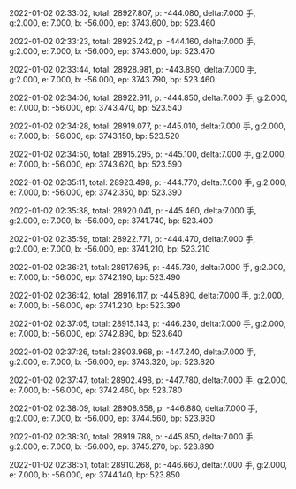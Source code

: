2022-01-02 02:33:02, total: 28927.807, p: -444.080, delta:7.000 手, g:2.000, e: 7.000, b: -56.000, ep: 3743.600, bp: 523.460

2022-01-02 02:33:23, total: 28925.242, p: -444.160, delta:7.000 手, g:2.000, e: 7.000, b: -56.000, ep: 3743.600, bp: 523.470

2022-01-02 02:33:44, total: 28928.981, p: -443.890, delta:7.000 手, g:2.000, e: 7.000, b: -56.000, ep: 3743.790, bp: 523.460

2022-01-02 02:34:06, total: 28922.911, p: -444.850, delta:7.000 手, g:2.000, e: 7.000, b: -56.000, ep: 3743.470, bp: 523.540

2022-01-02 02:34:28, total: 28919.077, p: -445.010, delta:7.000 手, g:2.000, e: 7.000, b: -56.000, ep: 3743.150, bp: 523.520

2022-01-02 02:34:50, total: 28915.295, p: -445.100, delta:7.000 手, g:2.000, e: 7.000, b: -56.000, ep: 3743.620, bp: 523.590

2022-01-02 02:35:11, total: 28923.498, p: -444.770, delta:7.000 手, g:2.000, e: 7.000, b: -56.000, ep: 3742.350, bp: 523.390

2022-01-02 02:35:38, total: 28920.041, p: -445.460, delta:7.000 手, g:2.000, e: 7.000, b: -56.000, ep: 3741.740, bp: 523.400

2022-01-02 02:35:59, total: 28922.771, p: -444.470, delta:7.000 手, g:2.000, e: 7.000, b: -56.000, ep: 3741.210, bp: 523.210

2022-01-02 02:36:21, total: 28917.695, p: -445.730, delta:7.000 手, g:2.000, e: 7.000, b: -56.000, ep: 3742.190, bp: 523.490

2022-01-02 02:36:42, total: 28916.117, p: -445.890, delta:7.000 手, g:2.000, e: 7.000, b: -56.000, ep: 3741.230, bp: 523.390

2022-01-02 02:37:05, total: 28915.143, p: -446.230, delta:7.000 手, g:2.000, e: 7.000, b: -56.000, ep: 3742.890, bp: 523.640

2022-01-02 02:37:26, total: 28903.968, p: -447.240, delta:7.000 手, g:2.000, e: 7.000, b: -56.000, ep: 3743.320, bp: 523.820

2022-01-02 02:37:47, total: 28902.498, p: -447.780, delta:7.000 手, g:2.000, e: 7.000, b: -56.000, ep: 3742.460, bp: 523.780

2022-01-02 02:38:09, total: 28908.658, p: -446.880, delta:7.000 手, g:2.000, e: 7.000, b: -56.000, ep: 3744.560, bp: 523.930

2022-01-02 02:38:30, total: 28919.788, p: -445.850, delta:7.000 手, g:2.000, e: 7.000, b: -56.000, ep: 3745.270, bp: 523.890

2022-01-02 02:38:51, total: 28910.268, p: -446.660, delta:7.000 手, g:2.000, e: 7.000, b: -56.000, ep: 3744.140, bp: 523.850